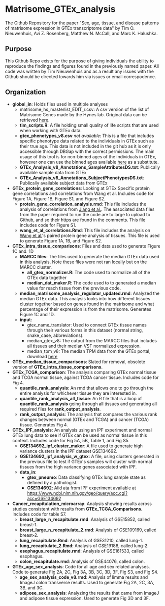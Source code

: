 # Matrisome_GTEx_analysis
The Github Repository for the paper "Sex, age, tissue, and disease patterns of matrisome expression in GTEx transcriptome data" by Tim O. Nieuwenhuis, Avi Z. Rosenberg, Matthew N. McCall, and Marc K. Halushka. 

## Purpose
This Github Repo exists for the purpose of giving individuals the ability to reproduce the findings and figures found in the previously named paper. All code was written by Tim Nieuwenhuis and as a result any issues with the Github should be directed towards him via issues or email correspodence. 

## Organization
* **global_in**: Holds files used in multiple analyses
    *  matrisome_hs_masterlist_EDIT_r.csv: A csv version of the list of Matrisome Genes made by the Hynes lab. Original data can be retrieved [here](http://matrisomeproject.mit.edu/static/media/uploads/Logos/.thumbnails/excel-2010-icon.jpg/excel-2010-icon-40x30.jpg).
    *  **tim_scripts.R**: A file holding small quality of life scripts that are used when working with GTEx data.
    *  **gtex_phenotypes_v8.csv** *not available*: This is a file that includes specific phenotype data related to the individuals in GTEx such as their true age. This data is not included in the git hub as it is only accessible through DBGap with the correct permissions. The main usage of this tool is for non-binned ages of the individuals in GTEx, however one can use the binned ages available [here](https://storage.googleapis.com/gtex_analysis_v8/annotations/GTEx_Analysis_v8_Annotations_SubjectPhenotypesDD.xlsx) as a substitute. 
    *  **GTEx_Analysis_v8_Annotations_SampleAttributesDS.txt**: Publically available sample data from GTEx
    *  **GTEx_Analysis_v8_Annotations_SubjectPhenotypesDS.txt**: Publically available subject data from GTEx
* **GTEx_protein_gene_correlations**: Looking at GTEx Specific protein gene correlations and correlations from Wang et al. Includes code for Figure 1A, Figure 1B, Figure S1, and Figure S2.
  * **protein_gene_correlation_analysis.rmd**: This file includes the analysis of correlations from [Jiang et al.](https://www.sciencedirect.com/science/article/pii/S0092867420310783). The associated data files from the paper required to run the code are to large to upload to Github, and so their https are found in the comments. This file includes code for Figure S1.
  * **wang_et_al_correlations.Rmd**: This file includes the analysis on [Wang et al.](https://www.ncbi.nlm.nih.gov/pmc/articles/PMC6379049/)'s paired protein gene analysis of tissues. This file is used to generate Figure 1A, 1B, and Figure S2. 
* **GTEx_intra_tissue_comparisons**: Files and data used to generate Figure 1C and. 1D
  * **MARCC files**: The files used to generate the median GTEx data used in this analysis. Note these files were not ran locally but on the MARCC cluster.
      * **all_gtex_normalizer.R**: The code used to normalize all of the GTEx data together
      * **median_dat_maker.R**: The code used to  to generated a median value for reach tissue from the previous code.
   * **median_matrisome_analysis_regulator_updated.rmd**: Analyzed the median GTEx data. This analysis looks into how different tissues cluster together based on genes found in the matrisome and what percentage of their expression is from the matrisome. Generates Figure 1C and 1D.
   * **input**:
      * gtex_name_translator: Used to connect GTEx tissue names through their various forms in this dataset (normal string, snake_case, abbreviations).
      * median_gtex_v8: The output from the MARCC files that includes all tissues and their median VST normalized expression.
      * median_tpm_v8: The median TPM data from the GTEx portal, download [here](https://storage.googleapis.com/gtex_analysis_v8/rna_seq_data/GTEx_Analysis_2017-06-05_v8_RNASeQCv1.1.9_gene_tpm.gct.gz)
* **GTEx_median_tissue_comparisons**: Slated for removal, obsolete version of **GTEx_intra_tissue_comparisons**.
* **GTEx_TCGA_comparison**: The analysis comparing GTEx normal tissue and TCGA normal tissue, against TCGA cancer tissue. Includes code for Fig 4.
   * **quantile_rank_analysis**: An rmd that allows one to go through the entire analysis for whichever tissue they are interested in.
   * **quantile_rank_analysis_all_tissue**: An R file that is a loop of **quantile_rank_analysis** going through all tissues and generating all required files for **rank_output_analysis**.
   * **rank_output_analysis**: The analysis that compares the various rank changes between normal (GTEx and TCGA) and cancer (TCGA) tissue. Generates Fig 4.
* **GTEx_IPF_analysis**: An analysis using an IPF experiment and normal GTEx lung data to see if GTEx can be used as normal tissue in this context. Includes code for Fig 5A, 5B, Table 1, and Fig S5.
   * **GSE134692_ipf_cluster_maker**: A file used to generate high variance clusters in the IPF dataset GSE134692.
   * **GSE134692_ipf_analysis_w_gtex**: A file, using clusters generated in the previous file to test if GTEx's samples will cluster with normal tissues from the high variance genes associated with IPF.
   * **data_in**:
      * **gtex_pneumo**: Data classifying GTEx lung sample state as defined by a pathologist.
      * **GSE134692**: Alld ata from IPF experiment available at https://www.ncbi.nlm.nih.gov/geo/query/acc.cgi?acc=GSE134692
* **Cancer_recapitulation_microarray**: Analysis showing results across studies consistent with results from **GTEx_TCGA_Comparisons**. Includes code for table S7.
   * **breast_large_n_recapitulate.rmd**: Analysis of GSE15852, called breast-1.
   * **breast_large_n_recapitulate_2.rmd**: Analysis of GSE109169, called breast-2.
   * **lung_recapitulate.Rmd**: Analysis of GSE31210, called lung-1.
   * **lung_recapitulate_2.Rmd**: Analysis of GSE19188, called lung-2.
   * **esophagus_recapitulate.rmd**: Analysis of GSE161533, called esophagus.
   * **colon_recapitulate.rmd**: Analysis of GSE44076, called colon.
* **GTEx_age_sex_analysis**: Code for all age and sex related analyses. Code to generate Fig 2A, 2C, Fig 3A, 3B, 3C, 3D, 3F, Fig S3, and Fig S4.
   * **age_sex_analysis_code_v8.rmd**: Analysis of limma results and ImageJ colon transverse results. Used to generate Fig 2A, 2C, 3A, 3B, and 3C.
   * **adipose_sex_analysis**: Analyzing the results that came from ImageJ and adipose tissue expression. Used to generate Fig 3D and 3F.


